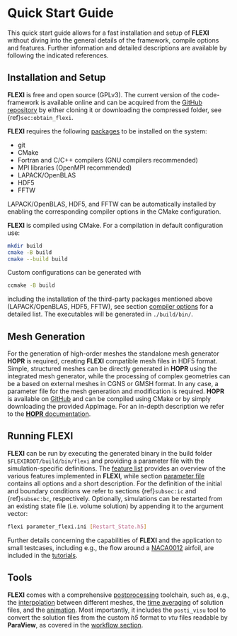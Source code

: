 # Quick Start Guide

This quick start guide allows for a fast installation and setup of **FLEXI** without diving into the general details of the framework, compile options and features. Further information and detailed descriptions are available by following the indicated references.

## Installation and Setup

**FLEXI** is free and open source (GPLv3). The current version of the code-framework is available online and can be acquired from the [GitHub repository](https://github.com/flexi-framework/flexi.git) by either cloning it or downloading the compressed folder, see {ref}`sec:obtain_flexi`.

**FLEXI** requires the following [packages](sec:installing_dependencies) to be installed on the system:

- git
- CMake
- Fortran and C/C++ compilers (GNU compilers recommended)
- MPI libraries (OpenMPI recommended)
- LAPACK/OpenBLAS
- HDF5
- FFTW

LAPACK/OpenBLAS, HDF5, and FFTW can be automatically installed by enabling the corresponding compiler options in the CMake configuration.

**FLEXI** is compiled using CMake. For a compilation in default configuration use:
```bash
mkdir build
cmake -B build
cmake --build build
```
Custom configurations can be generated with
```bash
ccmake -B build
```
including the installation of the third-party packages mentioned above (LAPACK/OpenBLAS, HDF5, FFTW), see section [compiler options](sec:code_options) for a detailed list. The executables will be generated in `./build/bin/`.

## Mesh Generation

For the generation of high-order meshes the standalone mesh generator **HOPR** is required, creating **FLEXI** compatible mesh files in HDF5 format. Simple, structured meshes can be directly generated in **HOPR** using the integrated mesh generator, while the processing of complex geometries can be a based on external meshes in CGNS or GMSH format. In any case, a parameter file for the mesh generation and modification is required. **HOPR** is available on [GitHub](https://github.com/hopr-framework/hopr/releases) and can be compiled using CMake or by simply downloading the provided AppImage.
For an in-depth description we refer to the [**HOPR** documentation](https://hopr.readthedocs.io/en/latest/).

## Running FLEXI

**FLEXI** can be run by executing the generated binary in the build folder `$FLEXIROOT/build/bin/flexi` and providing a parameter file with the simulation-specific definitions. The [feature list](sec:feature_list) provides an overview of the various features implemented in **FLEXI**, while section [parameter file](sec:parameter_file) contains all options and a short description.
For the definition of the initial and boundary conditions we refer to sections {ref}`subsec:ic` and {ref}`subsec:bc`, respectively.
Optionally, simulations can be restarted from an existing state file (i.e. volume solution) by appending it to the argument vector:

```bash
flexi parameter_flexi.ini [Restart_State.h5]
```
Further details concerning the capabilities of **FLEXI** and the application to small testcases, including e.g., the flow around a [NACA0012](NACA0012) airfoil, are included in the [tutorials](Tutorials).

## Tools
**FLEXI** comes with a comprehensive [postprocessing](ToolsOverview) toolchain, such as, e.g., the [interpolation](sec:swap_mesh) between different meshes, the [time averaging](sec:time_averaging) of solution files, and the [animation](sec:animate_tool). Most importantly, it includes the `posti_visu` tool to convert the solution files from the custom *h5* format to *vtu* files readable by **ParaView**, as covered in the [workflow section](subsec:post_processing).
